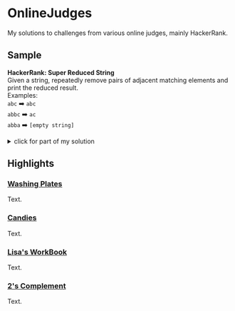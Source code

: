 # OnlineJudges
My solutions to challenges from various online judges, mainly HackerRank.
## Sample
**HackerRank: Super Reduced String**  
Given a string, repeatedly remove pairs of adjacent matching elements and print the reduced result.   
Examples:  
`abc` :arrow_right: `abc`  
`abbc` :arrow_right: `ac`  
`abba` :arrow_right: `[empty string]`  
<details>
  <summary>click for part of my solution</summary>
  
```C++

int super_reduce(char *a, int n)
{
    int cnt=0;

    for (int i=0; i!=n; ++i)
    {
        char ch=a[i];

        if (cnt==0 || a[cnt-1]!=ch)//stack empty or top != incoming
            a[cnt++] = ch;//push
        else
            --cnt;//pop
    }

    return cnt;//length of reduced string
}

```
 
</details>

## Highlights
### [Washing Plates](./HackerRank/washingPlates.cpp)
Text.
### [Candies](./HackerRank/candies.cpp)
Text.
### [Lisa's WorkBook](./HackerRank/lisasWorkbook.cpp)
Text.
### [2's Complement](./HackerRank/2sComplement.c)
Text.
